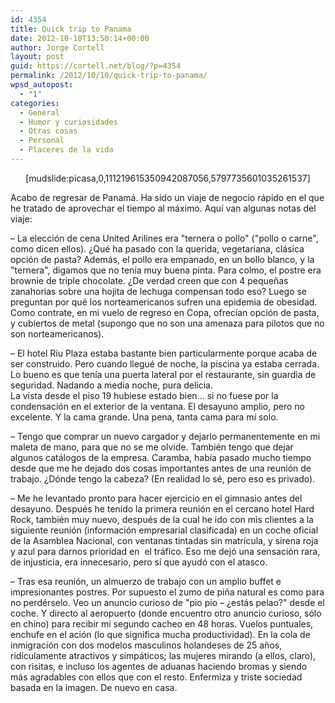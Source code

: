 ```yaml
---
id: 4354
title: Quick trip to Panama
date: 2012-10-10T13:50:14+00:00
author: Jorge Cortell
layout: post
guid: https://cortell.net/blog/?p=4354
permalink: /2012/10/10/quick-trip-to-panama/
wpsd_autopost:
  - "1"
categories:
  - General
  - Humor y curiosidades
  - Otras cosas
  - Personal
  - Placeres de la vida
---
```

<p style="text-align: center">
  [mudslide:picasa,0,111219615350942087056,5797735601035261537]
</p>

Acabo de regresar de Panamá. Ha sido un viaje de negocio rápido en el que he tratado de aprovechar el tiempo al máximo. Aquí van algunas notas del viaje:

– La elección de cena United Arilines era "ternera o pollo" ("pollo o carne", como dicen ellos). ¿Qué ha pasado con la querida, vegetariana, clásica opción de pasta? Además, el pollo era empanado, en un bollo blanco, y la "ternera", digamos que no tenía muy buena pinta. Para colmo, el postre era brownie de triple chocolate. ¿De verdad creen que con 4 pequeñas zanahorias sobre una hojita de lechuga compensan todo eso? Luego se preguntan por qué los norteamericanos sufren una epidemia de obesidad.  
Como contrate, en mi vuelo de regreso en Copa, ofrecían opción de pasta, y cubiertos de metal (supongo que no son una amenaza para pilotos que no son norteamericanos).

– El hotel Riu Plaza estaba bastante bien particularmente porque acaba de ser construido. Pero cuando llegué de noche, la piscina ya estaba cerrada. Lo bueno es que tenía una puerta lateral por el restaurante, sin guardia de seguridad. Nadando a media noche, pura delicia.  
La vista desde el piso 19 hubiese estado bien… si no fuese por la condensación en el exterior de la ventana. El desayuno amplio, pero no excelente. Y la cama grande. Una pena, tanta cama para mí solo.

– Tengo que comprar un nuevo cargador y dejarlo permanentemente en mi maleta de mano, para que no se me olvide. También tengo que dejar algunos catálogos de la empresa. Caramba, había pasado mucho tiempo desde que me he dejado dos cosas importantes antes de una reunión de trabajo. ¿Dónde tengo la cabeza? (En realidad lo sé, pero eso es privado).

– Me he levantado pronto para hacer ejercicio en el gimnasio antes del desayuno. Después he tenido la primera reunión en el cercano hotel Hard Rock, también muy nuevo, después de la cual he ido con mis clientes a la siguiente reunión (información empresarial clasificada) en un coche oficial de la Asamblea Nacional, con ventanas tintadas sin matrícula, y sirena roja y azul para darnos prioridad en  el tráfico. Eso me dejó una sensación rara, de injusticia, era innecesario, pero sí que ayudó con el atasco.

– Tras esa reunión, un almuerzo de trabajo con un amplio buffet e impresionantes postres. Por supuesto el zumo de piña natural es como para no perdérselo. Veo un anuncio curioso de "pio pio – ¿estás pelao?" desde el coche. Y directo al aeropuerto (donde encuentro otro anuncio curioso, sólo en chino) para recibir mi segundo cacheo en 48 horas. Vuelos puntuales, enchufe en el ación (lo que significa mucha productividad). En la cola de inmigración con dos modelos masculinos holandeses de 25 años, ridículamente atractivos y simpáticos; las mujeres mirando (a ellos, claro), con risitas, e incluso los agentes de aduanas haciendo bromas y siendo más agradables con ellos que con el resto. Enfermiza y triste sociedad basada en la imagen. De nuevo en casa.
